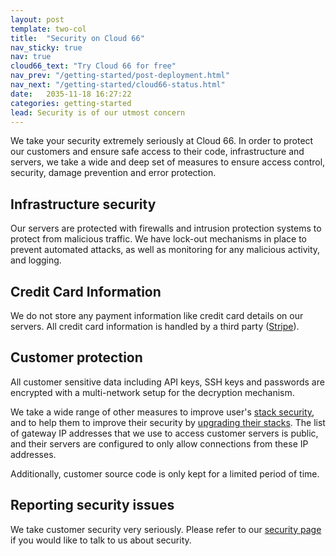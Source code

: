 ```yaml
---
layout: post
template: two-col
title:  "Security on Cloud 66"
nav_sticky: true
nav: true
cloud66_text: "Try Cloud 66 for free"
nav_prev: "/getting-started/post-deployment.html"
nav_next: "/getting-started/cloud66-status.html"
date:   2035-11-18 16:27:22
categories: getting-started
lead: Security is of our utmost concern
---
```


We take your security extremely seriously at Cloud 66. In order to protect our customers and ensure safe access to their code, infrastructure and servers, we take a wide and deep set of measures to ensure access control, security, damage prevention and error protection.

## Infrastructure security
Our servers are protected with firewalls and intrusion protection systems to protect from malicious traffic. We have lock-out mechanisms in place to prevent automated attacks, as well as monitoring for any malicious activity, and logging.

## Credit Card Information

We do not store any payment information like credit card details on our servers. All credit card information is handled by a third party ([Stripe](http://stripe.com/)).

## Customer protection

All customer sensitive data including API keys, SSH keys and passwords are encrypted with a multi-network setup for the decryption mechanism.

We take a wide range of other measures to improve user's [stack security](/stack-features/stack-security.html), and to help them to improve their security by [upgrading their stacks](/how-to/upgrade-packages.html). The list of gateway IP addresses that we use to access customer servers is public, and their servers are configured to only allow connections from these IP addresses.

Additionally, customer source code is only kept for a limited period of time.

## Reporting security issues

We take customer security very seriously. Please refer to our [security page](https://www.cloud66.com/security) if you would like to talk to us about security.
